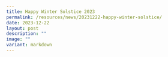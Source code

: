 ```yaml
---
title: Happy Winter Solstice 2023
permalink: /resources/news/20231222-happy-winter-solstice/
date: 2023-12-22
layout: post
description: ""
image: ""
variant: markdown
---
```

